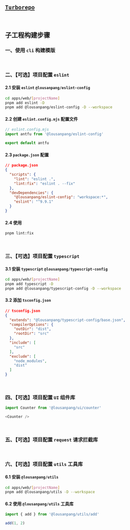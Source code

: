 ## [`Turborepo`](https://turbo.build/repo/docs)

<br />

## 子工程构建步骤

### 一、使用 `cli` 构建模版

<br />

### 二、【可选】项目配置 `eslint`

#### 2.1 安装 `eslint` `@lousanpang/eslint-config`

```bash
cd apps/web/[projectName]
pnpm add eslint -D
pnpm add @lousanpang/eslint-config -D --workspace
```

#### 2.2 创建 `eslint.config.mjs` 配置文件

```js
// eslint.config.mjs
import antfu from '@lousanpang/eslint-config'

export default antfu
```

#### 2.3 `package.json` 配置

```json
// package.json
{
  "scripts": {
    "lint": "eslint .",
    "lint:fix": "eslint . --fix"
  },
  "devDependencies": {
    "@lousanpang/eslint-config": "workspace:*",
    "eslint": "^9.9.1"
  }
}
```

#### 2.4 使用

```bash
pnpm lint:fix
```

<br />

### 三、【可选】项目配置 `typescript`

#### 3.1 安装 `typescript` `@lousanpang/typescript-config`

```bash
cd apps/web/[projectName]
pnpm add typescript -D
pnpm add @lousanpang/typescript-config -D --workspace
```

#### 3.2 添加 `tsconfig.json`

```json
// tsconfig.json
{
  "extends": "@lousanpang/typescript-config/base.json",
  "compilerOptions": {
    "outDir": "dist",
    "rootDir": "src"
  },
  "include": [
    "src"
  ],
  "exclude": [
    "node_modules",
    "dist"
  ]
}
```

<br />

### 四、【可选】项目配置 `UI` 组件库

```js
import Counter from '@lousanpang/ui/counter'

<Counter />
```

<br />

### 五、【可选】项目配置 `request` 请求拦截库

<br />

### 六、【可选】项目配置 `utils` 工具库

#### 6.1 安装 `@lousanpang/utils`

```bash
cd apps/web/[projectName]
pnpm add @lousanpang/utils -D --workspace
```

#### 6.2 使用 `@lousanpang/utils` 工具库

```js
import { add } from '@lousanpang/utils/add'

add(1, 2)
```
